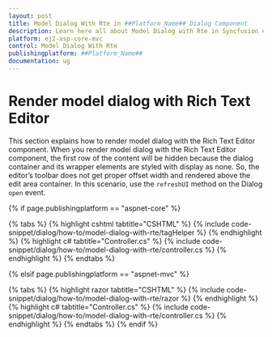```yaml
---
layout: post
title: Model Dialog With Rte in ##Platform_Name## Dialog Component
description: Learn here all about Model Dialog with Rte in Syncfusion ##Platform_Name## Dialog component of Syncfusion Essential JS 2 and more.
platform: ej2-asp-core-mvc
control: Model Dialog With Rte
publishingplatform: ##Platform_Name##
documentation: ug
---
```



# Render model dialog with Rich Text Editor

This section explains how to render model dialog with the Rich Text Editor component. When you render model dialog with the Rich Text Editor component, the first row of the content will be hidden because the dialog container and its wrapper elements are styled with display as none. So, the editor’s toolbar does not get proper offset width and rendered above the edit area container. In this scenario, use the `refreshUI` method on the Dialog `open` event.

{% if page.publishingplatform == "aspnet-core" %}

{% tabs %}
{% highlight cshtml tabtitle="CSHTML" %}
{% include code-snippet/dialog/how-to/model-dialog-with-rte/tagHelper %}
{% endhighlight %}
{% highlight c# tabtitle="Controller.cs" %}
{% include code-snippet/dialog/how-to/model-dialog-with-rte/controller.cs %}
{% endhighlight %}
{% endtabs %}

{% elsif page.publishingplatform == "aspnet-mvc" %}

{% tabs %}
{% highlight razor tabtitle="CSHTML" %}
{% include code-snippet/dialog/how-to/model-dialog-with-rte/razor %}
{% endhighlight %}
{% highlight c# tabtitle="Controller.cs" %}
{% include code-snippet/dialog/how-to/model-dialog-with-rte/controller.cs %}
{% endhighlight %}
{% endtabs %}
{% endif %}

